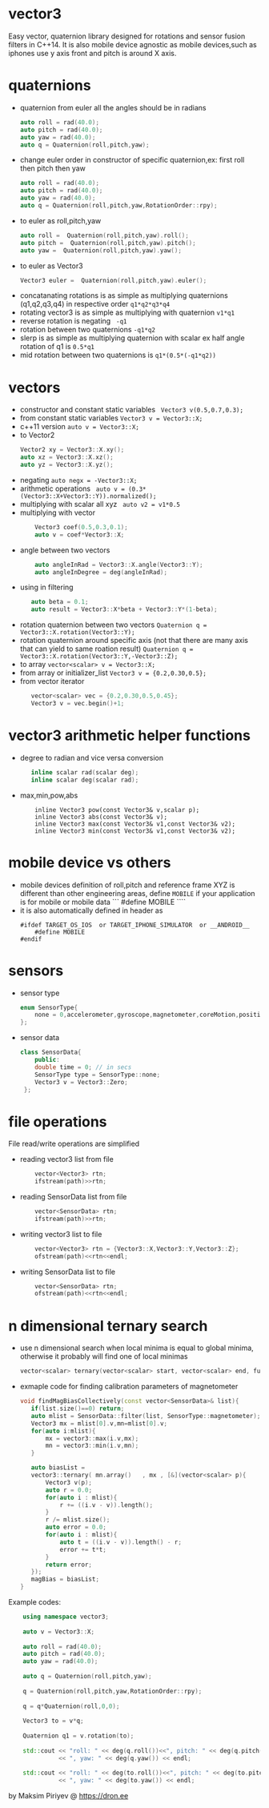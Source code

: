 # vector3
Easy vector, quaternion library designed for rotations and sensor fusion filters in C++14.
It is also mobile device agnostic as mobile devices,such as iphones use y axis front and pitch is around X axis.

# quaternions
* quaternion from euler all the angles should be in radians
    ```c++
    auto roll = rad(40.0);
    auto pitch = rad(40.0);
    auto yaw = rad(40.0);
    auto q = Quaternion(roll,pitch,yaw);
    ``` 
 * change euler order in constructor of specific quaternion,ex: first roll then pitch then yaw
    ```c++
    auto roll = rad(40.0);
    auto pitch = rad(40.0);
    auto yaw = rad(40.0);
    auto q = Quaternion(roll,pitch,yaw,RotationOrder::rpy);
    ``` 
 * to euler as roll,pitch,yaw
    ```c++
    auto roll =  Quaternion(roll,pitch,yaw).roll();
    auto pitch =  Quaternion(roll,pitch,yaw).pitch();
    auto yaw =  Quaternion(roll,pitch,yaw).yaw();
    ``` 
* to euler as Vector3
    ```c++
    Vector3 euler =  Quaternion(roll,pitch,yaw).euler();
    ``` 
* concatanating rotations is as simple as multiplying quaternions (q1,q2,q3,q4) in respective order
    ``` q1*q2*q3*q4 ``` 
* rotating vector3 is as simple as multiplying with quaternion
    ``` v1*q1 ```
* reverse rotation is negating
    ``` -q1```
* rotation between two quaternions
    ``` -q1*q2 ```
* slerp is as simple as multiplying quaternion with scalar ex half angle rotation of q1 is
    ``` 0.5*q1 ``` 
* mid rotation between two quaternions is
    ``` q1*(0.5*(-q1*q2)) ```
    
# vectors
* constructor and constant static variables
    ``` Vector3 v(0.5,0.7,0.3);```
* from constant static variables
    ``` Vector3 v = Vector3::X; ```
* c++11 version
    ``` auto v = Vector3::X; ```
* to Vector2
    ```c++
    Vector2 xy = Vector3::X.xy(); 
    auto xz = Vector3::X.xz(); 
    auto yz = Vector3::X.yz(); 
    ```
* negating
    ``` auto negx = -Vector3::X; ```
* arithmetic operations
    ``` auto v = (0.3*(Vector3::X+Vector3::Y)).normalized();```
* multiplying with scalar all xyz
    ``` auto v2 = v1*0.5```
* multiplying with vector
    ```c++
        Vector3 coef(0.5,0.3,0.1);
        auto v = coef*Vector3::X;
     ```
* angle between two  vectors
    ```c++
        auto angleInRad = Vector3::X.angle(Vector3::Y);
        auto angleInDegree = deg(angleInRad);
     ```
* using in filtering
     ```c++
        auto beta = 0.1;
        auto result = Vector3::X*beta + Vector3::Y*(1-beta);
     ```
* rotation quaternion between two vectors
     ``` Quaternion q = Vector3::X.rotation(Vector3::Y); ```
* rotation quaternion around specific axis (not that there are many axis that can yield to same roation result)
     ``` Quaternion q = Vector3::X.rotation(Vector3::Y,-Vector3::Z); ```
* to array 
     ```vector<scalar> v = Vector3::X;```
* from array or initializer_list
     ```Vector3 v = {0.2,0.30,0.5};```
* from vector iterator
     ```c++
        vector<scalar> vec = {0.2,0.30,0.5,0.45};
        Vector3 v = vec.begin()+1;
     ```
# vector3 arithmetic helper functions
* degree to radian and vice versa conversion
     ```c++
        inline scalar rad(scalar deg);
        inline scalar deg(scalar rad);

    ```

* max,min,pow,abs
    ```c+++
        inline Vector3 pow(const Vector3& v,scalar p);
        inline Vector3 abs(const Vector3& v);
        inline Vector3 max(const Vector3& v1,const Vector3& v2);
        inline Vector3 min(const Vector3& v1,const Vector3& v2);
    ```

# mobile device vs others
* mobile devices definition of roll,pitch and reference frame XYZ is different than other engineering areas,
  define ```MOBILE``` if your application is for mobile or mobile data
    ``` #define MOBILE ````
* it is also automatically defined in header as
    ```c+++
    #ifdef TARGET_OS_IOS  or TARGET_IPHONE_SIMULATOR  or __ANDROID__             
        #define MOBILE
    #endif
    ```
# sensors
* sensor type
    ```c++
    enum SensorType{
        none = 0,accelerometer,gyroscope,magnetometer,coreMotion,position,velocity,userAcceleration,pixels
    };
    ```
* sensor data
    ```c++
    class SensorData{
        public:
        double time = 0; // in secs
        SensorType type = SensorType::none;
        Vector3 v = Vector3::Zero;
     };
    ```
# file operations
File read/write operations are simplified
* reading vector3 list from file
    ```c++
        vector<Vector3> rtn;
        ifstream(path)>>rtn;
    ```
* reading SensorData list from file
    ```c++
        vector<SensorData> rtn;
        ifstream(path)>>rtn;
    ```
* writing vector3 list to file
    ```c++
        vector<Vector3> rtn = {Vector3::X,Vector3::Y,Vector3::Z};
        ofstream(path)<<rtn<<endl;
    ```
* writing SensorData list to file
    ```c++
        vector<SensorData> rtn;
        ofstream(path)<<rtn<<endl;
    ```
    
# n dimensional ternary search
* use n dimensional search when local minima is equal to global minima, otherwise it probably will find one of local minimas
    ```c++
    vector<scalar> ternary(vector<scalar> start, vector<scalar> end, function<scalar(vector<scalar>)> eval);
    ```
* exmaple code for finding  calibration parameters of magnetometer
     ```c++
     void findMagBiasCollectively(const vector<SensorData>& list){
        if(list.size()==0) return;
        auto mlist = SensorData::filter(list, SensorType::magnetometer);
        Vector3 mx = mlist[0].v,mn=mlist[0].v;
        for(auto i:mlist){
            mx = vector3::max(i.v,mx);
            mn = vector3::min(i.v,mn);
        }

        auto biasList =
        vector3::ternary( mn.array()   , mx , [&](vector<scalar> p){
            Vector3 v(p);
            auto r = 0.0;
            for(auto i : mlist){
                r += ((i.v - v)).length();
            }
            r /= mlist.size();
            auto error = 0.0;
            for(auto i : mlist){
                auto t = ((i.v - v)).length() - r;
                error += t*t;
            }
            return error;
        });
        magBias = biasList;
    }
    ```

Example codes:
```c++
    using namespace vector3;
    
    auto v = Vector3::X;
    
    auto roll = rad(40.0);
    auto pitch = rad(40.0);
    auto yaw = rad(40.0);
    
    auto q = Quaternion(roll,pitch,yaw);
    
    q = Quaternion(roll,pitch,yaw,RotationOrder::rpy);
    
    q = q*Quaternion(roll,0,0);
    
    Vector3 to = v*q;
    
    Quaternion q1 = v.rotation(to);
    
    std::cout << "roll: " << deg(q.roll())<<", pitch: " << deg(q.pitch()) 
              << ", yaw: " << deg(q.yaw()) << endl;
    
    std::cout << "roll: " << deg(to.roll())<<", pitch: " << deg(to.pitch()) 
              << ", yaw: " << deg(to.yaw()) << endl;
```

by Maksim Piriyev @ https://dron.ee
